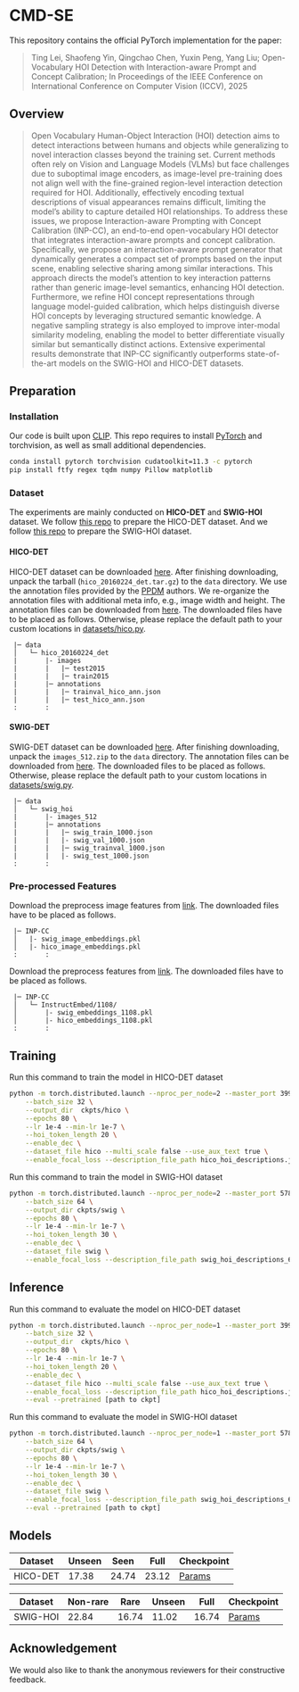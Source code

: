 # CMD-SE


This repository contains the official PyTorch implementation for the paper: 

> Ting Lei, Shaofeng Yin, Qingchao Chen, Yuxin Peng, Yang Liu; Open-Vocabulary HOI Detection with Interaction-aware Prompt and Concept Calibration; In Proceedings of the IEEE Conference on International Conference on Computer Vision (ICCV), 2025 


## Overview

> Open Vocabulary Human-Object Interaction (HOI) detection aims to detect interactions between humans and objects while generalizing to novel interaction classes beyond the training set. Current methods often rely on Vision and Language Models (VLMs) but face challenges due to suboptimal image encoders, as image-level pre-training does not align well with the fine-grained region-level interaction detection required for HOI. Additionally, effectively encoding textual descriptions of visual appearances remains difficult, limiting the model’s ability to capture detailed HOI relationships. To address these issues, we propose Interaction-aware Prompting with Concept Calibration (INP-CC), an end-to-end open-vocabulary HOI detector that integrates interaction-aware prompts and concept calibration. Specifically, we propose an interaction-aware prompt generator that dynamically generates a compact set of prompts based on the input scene, enabling selective sharing among similar interactions. This approach directs the model’s attention to key interaction patterns rather than generic image-level semantics, enhancing HOI detection. Furthermore, we refine HOI concept representations through language model-guided calibration, which helps distinguish diverse HOI concepts by leveraging structured semantic knowledge. A negative sampling strategy is also employed to improve inter-modal similarity modeling, enabling the model to better differentiate visually similar but semantically distinct actions. Extensive experimental results demonstrate that INP-CC significantly outperforms state-of-the-art models on the SWIG-HOI and HICO-DET datasets.

## Preparation

### Installation

Our code is built upon [CLIP](https://github.com/openai/CLIP). This repo requires to install [PyTorch](https://pytorch.org/get-started/locally/) and torchvision, as well as small additional dependencies.

```bash
conda install pytorch torchvision cudatoolkit=11.3 -c pytorch
pip install ftfy regex tqdm numpy Pillow matplotlib
```

### Dataset

The experiments are mainly conducted on **HICO-DET** and **SWIG-HOI** dataset. We follow [this repo](https://github.com/YueLiao/PPDM) to prepare the HICO-DET dataset. And we follow [this repo](https://github.com/scwangdyd/large_vocabulary_hoi_detection) to prepare the SWIG-HOI dataset.

#### HICO-DET

HICO-DET dataset can be downloaded [here](https://drive.google.com/open?id=1QZcJmGVlF9f4h-XLWe9Gkmnmj2z1gSnk). After finishing downloading, unpack the tarball (`hico_20160224_det.tar.gz`) to the `data` directory. We use the annotation files provided by the [PPDM](https://github.com/YueLiao/PPDM) authors. We re-organize the annotation files with additional meta info, e.g., image width and height. The annotation files can be downloaded from [here](https://drive.google.com/open?id=1lqmevkw8fjDuTqsOOgzg07Kf6lXhK2rg). The downloaded files have to be placed as follows. Otherwise, please replace the default path to your custom locations in [datasets/hico.py](./datasets/hico.py).

``` plain
 |─ data
 │   └─ hico_20160224_det
 |       |- images
 |       |   |─ test2015
 |       |   |─ train2015
 |       |─ annotations
 |       |   |─ trainval_hico_ann.json
 |       |   |─ test_hico_ann.json
 :       :
```

#### SWIG-DET

SWIG-DET dataset can be downloaded [here](https://swig-data-weights.s3.us-east-2.amazonaws.com/images_512.zip). After finishing downloading, unpack the `images_512.zip` to the `data` directory. The annotation files can be downloaded from [here](https://drive.google.com/open?id=1GxNP99J0KP6Pwfekij_M1Z0moHziX8QN). The downloaded files to be placed as follows. Otherwise, please replace the default path to your custom locations in [datasets/swig.py](./datasets/swig.py).

``` plain
 |─ data
 │   └─ swig_hoi
 |       |- images_512
 |       |─ annotations
 |       |   |─ swig_train_1000.json
 |       |   |- swig_val_1000.json
 |       |   |─ swig_trainval_1000.json
 |       |   |- swig_test_1000.json
 :       :
```

### Pre-processed Features

Download the preprocess image features from [link](https://disk.pku.edu.cn/link/AA55FCFC5B31CE4F649AF62BD15E6498C2). The downloaded files have to be placed as follows.

``` plain
 |─ INP-CC
 │   |- swig_image_embeddings.pkl
 │   |- hico_image_embeddings.pkl
 :       :
```

Download the preprocess features from [link](https://disk.pku.edu.cn/link/AA4EC02DC76B0141F19716726FBB253751). The downloaded files have to be placed as follows.

``` plain
 |─ INP-CC
 │   └─ InstructEmbed/1108/
 │       |- swig_embeddings_1108.pkl
 │       |- hico_embeddings_1108.pkl
 :       :
```

## Training

Run this command to train the model in HICO-DET dataset

``` bash
python -m torch.distributed.launch --nproc_per_node=2 --master_port 3996 --use_env main.py \
    --batch_size 32 \
    --output_dir  ckpts/hico \
    --epochs 80 \
    --lr 1e-4 --min-lr 1e-7 \
    --hoi_token_length 20 \
    --enable_dec \
    --dataset_file hico --multi_scale false --use_aux_text true \
    --enable_focal_loss --description_file_path hico_hoi_descriptions.json --VPT_length 4 --img_scene_num 8 --instruction_embedding_file InstructEmbed/1108/hico_embeddings_1108.pkl
```

Run this command to train the model in SWIG-HOI dataset

``` bash
python -m torch.distributed.launch --nproc_per_node=2 --master_port 5786 --use_env main.py \
    --batch_size 64 \
    --output_dir ckpts/swig \
    --epochs 80 \
    --lr 1e-4 --min-lr 1e-7 \
    --hoi_token_length 30 \
    --enable_dec \
    --dataset_file swig \
    --enable_focal_loss --description_file_path swig_hoi_descriptions_6bodyparts.json --VPT_length 4 --img_scene_num 128 --additional_hoi_num 10 --add_hoi_strategy hard --cluster_assignmen_file InstructEmbed/1108/swig_cluster_assignment_64.npy --use_aux_text true --instruction_embedding_file InstructEmbed/1108/swig_embeddings_1108.pkl
```

## Inference

Run this command to evaluate the model on HICO-DET dataset
``` bash
python -m torch.distributed.launch --nproc_per_node=1 --master_port 3996 --use_env main.py \
    --batch_size 32 \
    --output_dir  ckpts/hico \
    --epochs 80 \
    --lr 1e-4 --min-lr 1e-7 \
    --hoi_token_length 20 \
    --enable_dec \
    --dataset_file hico --multi_scale false --use_aux_text true \
    --enable_focal_loss --description_file_path hico_hoi_descriptions.json --VPT_length 4 --img_scene_num 8 --instruction_embedding_file InstructEmbed/1108/hico_embeddings_1108.pkl \
    --eval --pretrained [path to ckpt]
```

Run this command to evaluate the model in SWIG-HOI dataset

``` bash
python -m torch.distributed.launch --nproc_per_node=1 --master_port 5786 --use_env main.py \
    --batch_size 64 \
    --output_dir ckpts/swig \
    --epochs 80 \
    --lr 1e-4 --min-lr 1e-7 \
    --hoi_token_length 30 \
    --enable_dec \
    --dataset_file swig \
    --enable_focal_loss --description_file_path swig_hoi_descriptions_6bodyparts.json --VPT_length 4 --img_scene_num 128 --additional_hoi_num 10 --add_hoi_strategy hard --cluster_assignmen_file InstructEmbed/1108/swig_cluster_assignment_64.npy --use_aux_text true --instruction_embedding_file InstructEmbed/1108/swig_embeddings_1108.pkl \
    --eval --pretrained [path to ckpt]
```

## Models

| Dataset  | Unseen | Seen  | Full  | Checkpoint |
|----------|--------|-------|-------|------------|
| HICO-DET | 17.38  | 24.74 | 23.12 | [Params](https://disk.pku.edu.cn/link/AADA08FCAA771B4FABB78B674BBC77C287)     |



| Dataset  | Non-rare | Rare  | Unseen | Full  | Checkpoint |
|----------|----------|-------|--------|-------|------------|
| SWIG-HOI | 22.84    | 16.74 | 11.02  | 16.74 | [Params](https://disk.pku.edu.cn/link/AA03E10E19BC1B4A0CAE1CF1CE78FAC09E)  |



## Acknowledgement
We would also like to thank the anonymous reviewers for their constructive feedback.



